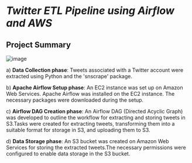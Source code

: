 # _**Twitter ETL Pipeline using Airflow and AWS**_

## **Project Summary**

![image](https://user-images.githubusercontent.com/70052374/226977790-69fad2af-db9d-496c-b5c1-b74d022fc984.png)


a) **Data Collection phase**: Tweets associated with a Twitter account were extracted using Python and the 'snscrape' package.

b) **Apache Airflow Setup phase**: An EC2 instance was set up on Amazon Web Services. Apache Airflow was installed on the EC2 instance. The necessary packages were downloaded during the setup.

c) **Airflow DAG Creation phase**: An Airflow DAG (Directed Acyclic Graph) was developed to outline the workflow for extracting and storing tweets in S3.Tasks were created for extracting tweets, transforming them into a suitable format for storage in S3, and uploading them to S3.

d) **Data Storage phase**: An S3 bucket was created on Amazon Web Services for storing the extracted tweets.The necessary permissions were configured to enable data storage in the S3 bucket.
